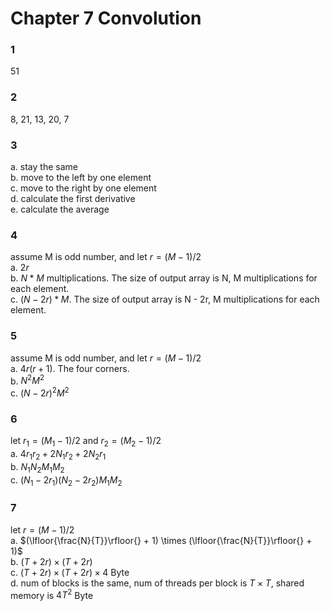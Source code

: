 # Chapter 7 Convolution

### 1
51

### 2
8, 21, 13, 20, 7

### 3
a. stay the same  
b. move to the left by one element  
c. move to the right by one element  
d. calculate the first derivative  
e. calculate the average

### 4
assume M is odd number, and let $r = (M - 1) / 2$  
a. $2r$  
b. $N * M$ multiplications. The size of output array is N, M multiplications for each element.  
c. $(N - 2r) * M$. The size of output array is N - 2r, M multiplications for each element.

### 5
assume M is odd number, and let $r = (M - 1) / 2$  
a. $4r(r + 1)$. The four corners.  
b. $N^2M^2$  
c. $(N-2r)^2M^2$

### 6
let $r_1 = (M_1 - 1) / 2$ and $r_2 = (M_2 - 1) / 2$  
a. $4r_{1}r_{2} + 2N_{1}r_{2} + 2N_{2}r_{1}$  
b. $N_{1}N_{2}M_{1}M_{2}$  
c. $(N_{1} - 2r_1)(N_{2} - 2r_2)M_{1}M_{2}$

### 7
let $r = (M - 1) / 2$  
a. $(\lfloor{\frac{N}{T}}\rfloor{} + 1) \times (\lfloor{\frac{N}{T}}\rfloor{} + 1)$  
b. $(T+2r) \times (T+2r)$  
c. $(T+2r) \times (T+2r) \times 4$ Byte  
d. num of blocks is the same, num of threads per block is $T \times T$, shared memory is $4T^2$ Byte  
